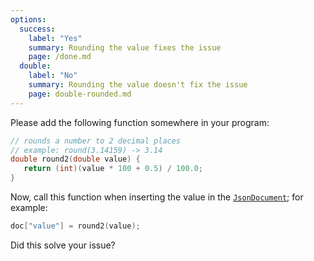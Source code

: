 ```yaml
---
options:
  success:
    label: "Yes"
    summary: Rounding the value fixes the issue
    page: /done.md
  double:
    label: "No"
    summary: Rounding the value doesn't fix the issue
    page: double-rounded.md
---
```


Please add the following function somewhere in your program:

```c++
// rounds a number to 2 decimal places
// example: round(3.14159) -> 3.14
double round2(double value) {
   return (int)(value * 100 + 0.5) / 100.0;
}
```

Now, call this function when inserting the value in the [`JsonDocument`](/v7/api/jsondocument/); for example:

```c++
doc["value"] = round2(value);
```

Did this solve your issue?
